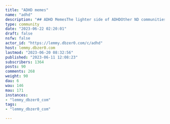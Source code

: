 ```yaml
---
title: "ADHD memes" 
name: "adhd"
description: "## ADHD MemesThe lighter side of ADHDOther ND communities* [ADHD](/c/adhd@lemmy.world) - Use this for generic ADHD discussion* [Autism](/c/autism@lemmy.world) * [Neurodivergence](/c/neurodivergence@beehaw.org)"
type: community
date: "2023-06-22 02:20:01"
draft: false
nsfw: false
actor_id: "https://lemmy.dbzer0.com/c/adhd"
host: lemmy.dbzer0.com
lastmod: "2023-06-20 08:32:56"
published: "2023-06-11 12:08:23"
subscribers: 1364
posts: 90
comments: 268
weight: 90
dau: 6
wau: 146
mau: 171
instances:
- "lemmy_dbzer0_com"
tags: 
- "lemmy_dbzer0_com"

---
```

